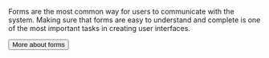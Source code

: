 <Row>
    <Column cols={8}>
        <p>Forms are the most common way for users to communicate with the system. Making sure that forms are easy to understand and complete is one of the most important tasks in creating user interfaces.</p>
        <Link to="../cells/form/design">
            <Button
                size="small"
                variant="tertiary"
                noPaddingFocus="tertiary">
                More about forms
            </Button>
        </Link>
    </Column>  
</Row>